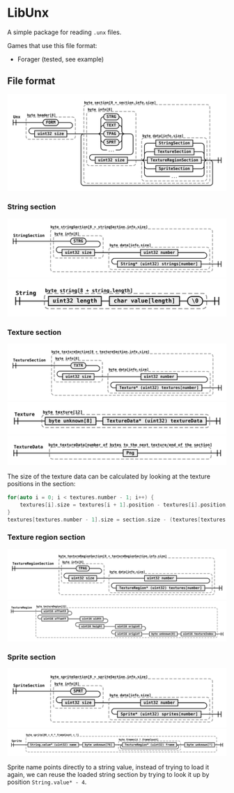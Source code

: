 # LibUnx

A simple package for reading `.unx` files.

Games that use this file format:

* Forager (tested, see example)

## File format

![Unx](./docs/svg/unx.svg)

### String section

![StringSection](./docs/svg/string-section.svg)
![String](./docs/svg/string.svg)

### Texture section

![TextureSection](./docs/svg/texture-section.svg)
![Texture](./docs/svg/texture.svg)
![TextureData](./docs/svg/texture-data.svg)

The size of the texture data can be calculated by looking at the texture positions in the section:

```c++
for(auto i = 0; i < textures.number - 1; i++) {
    textures[i].size = textures[i + 1].position - textures[i].position;  
}
textures[textures.number - 1].size = section.size - (textures[textures.number - 1].position - section.position); 
```

### Texture region section

![TextureRegionSection](./docs/svg/texture-region-section.svg)
![TextureRegion](./docs/svg/texture-region.svg)

### Sprite section

![SpriteSection](./docs/svg/sprite-section.svg)
![Sprite](./docs/svg/sprite.svg)

Sprite name points directly to a string value, instead of trying to load it again, we can reuse the loaded string
section by trying to look it up by position `String.value* - 4`.
